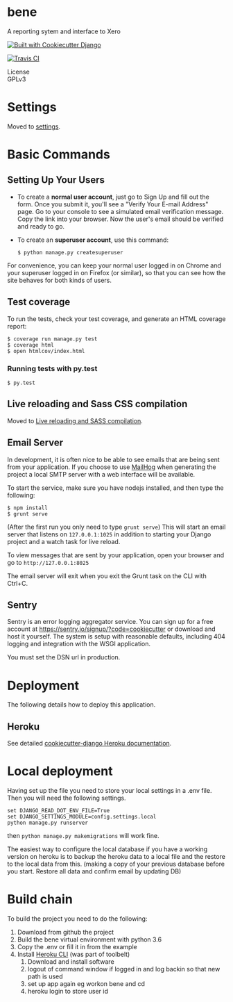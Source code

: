# bene
A reporting sytem and interface to Xero

[![Built with Cookiecutter Django](https://img.shields.io/badge/built%20with-Cookiecutter%20Django-ff69b4.svg)](https://github.com/pydanny/cookiecutter-django/)

[![Travis CI](https://travis-ci.org/drummonds/bene.svg?branch=master)](https://travis-ci.org/drummonds/bene)

License  
GPLv3

# Settings


Moved to
[settings](http://cookiecutter-django.readthedocs.io/en/latest/settings.html).

Basic Commands
==============

Setting Up Your Users
---------------------

-   To create a **normal user account**, just go to Sign Up and fill out
    the form. Once you submit it, you'll see a "Verify Your E-mail
    Address" page. Go to your console to see a simulated email
    verification message. Copy the link into your browser. Now the
    user's email should be verified and ready to go.
-   To create an **superuser account**, use this command:

        $ python manage.py createsuperuser

For convenience, you can keep your normal user logged in on Chrome and
your superuser logged in on Firefox (or similar), so that you can see
how the site behaves for both kinds of users.

Test coverage
-------------

To run the tests, check your test coverage, and generate an HTML
coverage report:

    $ coverage run manage.py test
    $ coverage html
    $ open htmlcov/index.html

### Running tests with py.test

    $ py.test

Live reloading and Sass CSS compilation
---------------------------------------

Moved to [Live reloading and SASS
compilation](http://cookiecutter-django.readthedocs.io/en/latest/live-reloading-and-sass-compilation.html).

Email Server
------------

In development, it is often nice to be able to see emails that are being
sent from your application. If you choose to use
[MailHog](https://github.com/mailhog/MailHog) when generating the
project a local SMTP server with a web interface will be available.

To start the service, make sure you have nodejs installed, and then type
the following:

    $ npm install
    $ grunt serve

(After the first run you only need to type `grunt serve`) This will
start an email server that listens on `127.0.0.1:1025` in addition to
starting your Django project and a watch task for live reload.

To view messages that are sent by your application, open your browser
and go to `http://127.0.0.1:8025`

The email server will exit when you exit the Grunt task on the CLI with
Ctrl+C.

## Sentry

Sentry is an error logging aggregator service. You can sign up for a
free account at <https://sentry.io/signup/?code=cookiecutter> or
download and host it yourself. The system is setup with reasonable
defaults, including 404 logging and integration with the WSGI
application.

You must set the DSN url in production.

# Deployment


The following details how to deploy this application.

## Heroku


See detailed [cookiecutter-django Heroku
documentation](http://cookiecutter-django.readthedocs.io/en/latest/deployment-on-heroku.html).


# Local deployment

Having set up the file you need to store your local settings in a .env file.  Then you will need 
the following settings.

    set DJANGO_READ_DOT_ENV_FILE=True
    set DJANGO_SETTINGS_MODULE=config.settings.local
    python manage.py runserver

then `python manage.py makemigrations` will work fine.

The easiest way to configure the local database if you have a working version on heroku
is to backup the heroku data to a local file and the restore to the local data from this.
(making a copy of your previous database before you start. Restore all data and confirm email
by updating DB)

# Build chain
To build the project you need to do the following:

1. Download from github the project
1. Build the bene virtual environment with python 3.6
1. Copy the .env or fill it in from the example
1. Install [Heroku CLI][] (was part of toolbelt)
    1. Download and install software
    1. logout of command window if logged in and log backin so that
    new path is used
    1. set up app again eg workon bene and cd
    1. heroku login to store user id
     


[Heroku CLI]: https://devcenter.heroku.com/articles/heroku-cli#download-and-install

